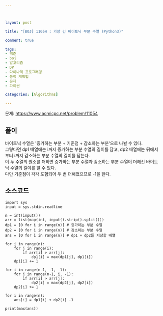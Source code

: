 ```yaml
---



layout: post

title: "[BOJ] 11054 : 가장 긴 바이토닉 부분 수열 (Python3)"

comment: true

tags:
- 백준
- boj
- 알고리즘
- DP
- 다이나믹 프로그래밍
- 동적 계획법
- 문제
- 파이썬

categories: [Algorithms]

---
```



문제: https://www.acmicpc.net/problem/11054


## 풀이
바이토닉 수열은 '증가하는 부분 + 기준점 + 감소하는 부분'으로 나뉠 수 있다.  
그렇다면 dp1 배열에는 i까지 증가하는 부분 수열의 길이를 담고, dp2 배열에는 뒤에서부터 i까지 감소하는 부분 수열의 길이를 담는다.  
이 두 수열의 원소를 더하면 증가하는 부분 수열과 감소하는 부분 수열이 더해진 바이토닉 수열의 길이를 알 수 있다.  
다만 기준점이 각각 포함되어 두 번 더해졌으므로 -1을 한다.  


## 소스코드
```
import sys
input = sys.stdin.readline

n = int(input())
arr = list(map(int, input().strip().split()))
dp1 = [0 for i in range(n)] # 증가하는 부분 수열
dp2 = [0 for i in range(n)] # 감소하는 부분 수열
ans = [0 for i in range(n)] # dp1 + dp2를 저장할 배열

for i in range(n):
    for j in range(i):
        if arr[i] > arr[j]:
            dp1[i] = max(dp1[j], dp1[i])
    dp1[i] += 1

for i in range(n-1, -1, -1):
    for j in range(n-1, i, -1):
        if arr[i] > arr[j]:
            dp2[i] = max(dp2[j], dp2[i])
    dp2[i] += 1

for i in range(n):
    ans[i] = dp1[i] + dp2[i] -1

print(max(ans))
```

